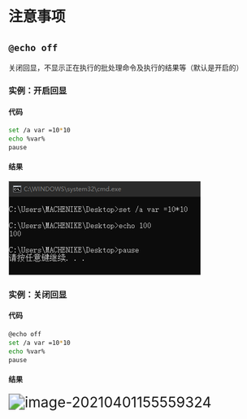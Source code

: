 # 注意事项

## `@echo off`

关闭回显，不显示正在执行的批处理命令及执行的结果等（默认是开启的）

### 实例：开启回显

#### 代码

```bash
set /a var =10*10
echo %var%
pause
```

#### 结果

![image-20210401155426388](doc/image-20210401155426388.png)	

### 实例：关闭回显

#### 代码

```bash
@echo off
set /a var =10*10
echo %var%
pause
```

#### 结果

<img src="C:/Users/MACHENIKE/AppData/Roaming/Typora/typora-user-images/image-20210401155559324.png" alt="image-20210401155559324" style="zoom:200%;" />	